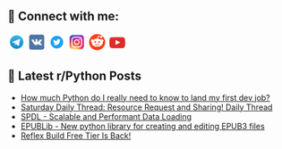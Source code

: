 ## 🔎 Connect with me:
[<img src="https://github.com/bullbesh/bullbesh/blob/main/images/Telegram.png" width="32" height="32" />](https://t.me/bullbesh)
[<img src="https://github.com/bullbesh/bullbesh/blob/main/images/VK.png" width="32" height="32" />](https://vk.com/bullbesh)
[<img src="https://github.com/bullbesh/bullbesh/blob/main/images/Twitter.png" width="32" height="32" />](https://twitter.com/bullbesh1)
[<img src="https://github.com/bullbesh/bullbesh/blob/main/images/Instagram.png" width="32" height="32" />](https://www.instagram.com/bullbesh)
[<img src="https://github.com/bullbesh/bullbesh/blob/main/images/Reddit.png" width="32" height="32" />](https://www.reddit.com/user/bullbesh)
[<img src="https://github.com/bullbesh/bullbesh/blob/main/images/YouTube.png" width="32" height="32" />](https://www.youtube.com/channel/UCtfjRs6uzgq5mfm8S06WTcg)

## 📕 Latest r/Python Posts
<!-- BLOG-POST-LIST:START -->
- [How much Python do I really need to know to land my first dev job?](https://www.reddit.com/r/Python/comments/1o3ijyt/how_much_python_do_i_really_need_to_know_to_land/)
- [Saturday Daily Thread: Resource Request and Sharing! Daily Thread](https://www.reddit.com/r/Python/comments/1o3h3uy/saturday_daily_thread_resource_request_and/)
- [SPDL - Scalable and Performant Data Loading](https://www.reddit.com/r/Python/comments/1o396tf/spdl_scalable_and_performant_data_loading/)
- [EPUBLib - New python library for creating and editing EPUB3 files](https://www.reddit.com/r/Python/comments/1o35xlh/epublib_new_python_library_for_creating_and/)
- [Reflex Build Free Tier Is Back!](https://www.reddit.com/r/Python/comments/1o34d3a/reflex_build_free_tier_is_back/)
<!-- BLOG-POST-LIST:END -->
